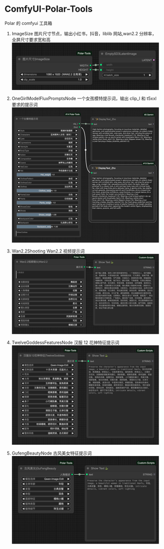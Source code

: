 # ComfyUI-Polar-Tools

Polar 的 comfyui 工具箱

1. ImageSize 图片尺寸节点，输出小红书，抖音，liblib 网站,wan2.2 分辨率，全屏尺寸要求宽和高
   ![Comfyui ImageSize Screenshot](screenshot/ImageSize.png)

2. OneGirlModelFluxPromptsNode 一个女孩模特提示词，输出 clip_l 和 t5xxl 要求的提示词
   ![Comfyui OneGirlModelFluxPromptsNode Screenshot](screenshot/OneGirlModelFluxPromptsNode.jpg)

3. Wan2.2Shooting Wan2.2 视频提示词
   ![Comfyui Wan22ShootingNode Screenshot](screenshot/wan22.png)

4. TwelveGoddessFeaturesNode 汉服 12 花神特征提示词
   ![Comfyui TwelveGoddessFeaturesNode Screenshot](screenshot/12goddess.png)

5. GufengBeautyNode 古风美女特征提示词
   ![Comfyui GufengBeautyNode Screenshot](screenshot/GufengBeauty.png)
